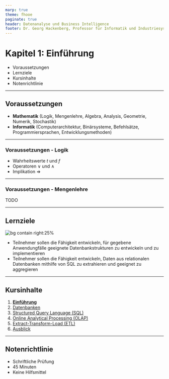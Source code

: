 ```yaml
---
marp: true
theme: fhooe
paginate: true
header: Datenanalyse und Business Intelligence
footer: Dr. Georg Hackenberg, Professor für Informatik und Industriesysteme
---
```


# Kapitel 1: Einführung

- Voraussetzungen
- Lernziele
- Kursinhalte
- Notenrichtlinie

---

## Voraussetzungen

- **Mathematik** (Logik, Mengenlehre, Algebra, Analysis, Geometrie, Numerik, Stochastik)
- **Informatik** (Computerarchitektur, Binärsysteme, Befehlsätze, Programmiersprachen, Entwicklungsmethoden)

---

### Voraussetzungen - Logik

- Wahrheitswerte $t$ und $f$
- Operatoren $\vee$ und $\wedge$
- Implikation $\Rightarrow$

---

### Voraussetzungen - Mengenlehre

TODO

---

## Lernziele

![bg contain right:25%](./Lernziele.png)

- Teilnehmer sollen die Fähigkeit entwickeln, für gegebene Anwendungfälle geeignete Datenbankstrukturen zu entwickeln und zu implementieren
- Teilnehmer sollen die Fähigkeit entwickeln, Daten aus relationalen Datenbanken mithilfe von SQL zu extrahieren und geeignet zu aggregieren

---

## Kursinhalte

1. [**Einführung**](../Kapitel/01_Einführung/)
1. [Datenbanken](../Kapitel/02_Datenbanken/)
1. [Structured Query Language (SQL)](../Kapitel/03_SQL/)
1. [Online Analytical Processing (OLAP)](../Kapitel/04_OLAP/)
1. [Extract-Transform-Load (ETL)](../Kapitel/05_ETL/)
1. [Ausblick](../Kapitel/05_Ausblick/)

---

## Notenrichtlinie

- Schriftliche Prüfung
- 45 Minuten
- Keine Hilfsmittel